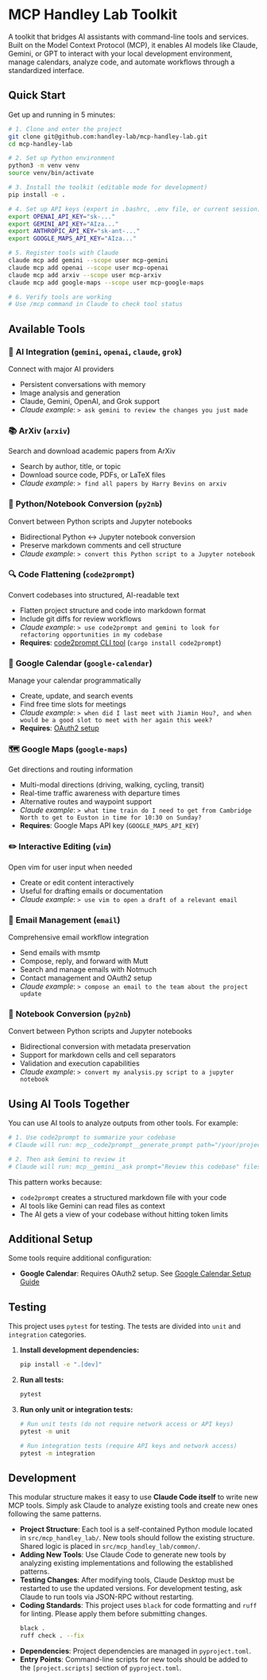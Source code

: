 # MCP Handley Lab Toolkit

A toolkit that bridges AI assistants with command-line tools and services. Built on the Model Context Protocol (MCP), it enables AI models like Claude, Gemini, or GPT to interact with your local development environment, manage calendars, analyze code, and automate workflows through a standardized interface.

## Quick Start

Get up and running in 5 minutes:

```bash
# 1. Clone and enter the project
git clone git@github.com:handley-lab/mcp-handley-lab.git
cd mcp-handley-lab

# 2. Set up Python environment
python3 -m venv venv
source venv/bin/activate

# 3. Install the toolkit (editable mode for development)
pip install -e .

# 4. Set up API keys (export in .bashrc, .env file, or current session)
export OPENAI_API_KEY="sk-..."
export GEMINI_API_KEY="AIza..."
export ANTHROPIC_API_KEY="sk-ant-..."
export GOOGLE_MAPS_API_KEY="AIza..."

# 5. Register tools with Claude
claude mcp add gemini --scope user mcp-gemini
claude mcp add openai --scope user mcp-openai
claude mcp add arxiv --scope user mcp-arxiv
claude mcp add google-maps --scope user mcp-google-maps

# 6. Verify tools are working
# Use /mcp command in Claude to check tool status
```

## Available Tools

### 🤖 **AI Integration** (`gemini`, `openai`, `claude`, `grok`)
Connect with major AI providers
  - Persistent conversations with memory
  - Image analysis and generation  
  - Claude, Gemini, OpenAI, and Grok support
  - _Claude example_: `> ask gemini to review the changes you just made`

### 📚 **ArXiv** (`arxiv`)
Search and download academic papers from ArXiv
  - Search by author, title, or topic
  - Download source code, PDFs, or LaTeX files
  - _Claude example_: `> find all papers by Harry Bevins on arxiv`

### 📓 **Python/Notebook Conversion** (`py2nb`)
Convert between Python scripts and Jupyter notebooks
  - Bidirectional Python ↔ Jupyter notebook conversion
  - Preserve markdown comments and cell structure
  - _Claude example_: `> convert this Python script to a Jupyter notebook`

### 🔍 **Code Flattening** (`code2prompt`)
Convert codebases into structured, AI-readable text
  - Flatten project structure and code into markdown format
  - Include git diffs for review workflows
  - _Claude example_: `> use code2prompt and gemini to look for refactoring opportunities in my codebase`
  - **Requires**: [code2prompt CLI tool](https://github.com/mufeedvh/code2prompt#installation) (`cargo install code2prompt`)

### 📅 **Google Calendar** (`google-calendar`)
Manage your calendar programmatically
  - Create, update, and search events
  - Find free time slots for meetings
  - _Claude example_: `> when did I last meet with Jiamin Hou?, and when would be a good slot to meet with her again this week?`
  - **Requires**: [OAuth2 setup](docs/google-calendar-setup.md)

### 🗺️ **Google Maps** (`google-maps`)
Get directions and routing information
  - Multi-modal directions (driving, walking, cycling, transit)
  - Real-time traffic awareness with departure times
  - Alternative routes and waypoint support
  - _Claude example_: `> what time train do I need to get from Cambridge North to get to Euston in time for 10:30 on Sunday?`
  - **Requires**: Google Maps API key (`GOOGLE_MAPS_API_KEY`)




### ✏️ **Interactive Editing** (`vim`)
Open vim for user input when needed
  - Create or edit content interactively
  - Useful for drafting emails or documentation
  - _Claude example_: `> use vim to open a draft of a relevant email`

### 📧 **Email Management** (`email`)
Comprehensive email workflow integration
  - Send emails with msmtp
  - Compose, reply, and forward with Mutt
  - Search and manage emails with Notmuch
  - Contact management and OAuth2 setup
  - _Claude example_: `> compose an email to the team about the project update`

### 📓 **Notebook Conversion** (`py2nb`)
Convert between Python scripts and Jupyter notebooks
  - Bidirectional conversion with metadata preservation
  - Support for markdown cells and cell separators
  - Validation and execution capabilities
  - _Claude example_: `> convert my analysis.py script to a jupyter notebook`



## Using AI Tools Together

You can use AI tools to analyze outputs from other tools. For example:

```bash
# 1. Use code2prompt to summarize your codebase
# Claude will run: mcp__code2prompt__generate_prompt path="/your/project" output_file="/tmp/summary.md"

# 2. Then ask Gemini to review it
# Claude will run: mcp__gemini__ask prompt="Review this codebase" files=[{"path": "/tmp/summary.md"}]
```

This pattern works because:
- `code2prompt` creates a structured markdown file with your code
- AI tools like Gemini can read files as context
- The AI gets a view of your codebase without hitting token limits

## Additional Setup

Some tools require additional configuration:

- **Google Calendar**: Requires OAuth2 setup. See [Google Calendar Setup Guide](docs/google-calendar-setup.md)

## Testing

This project uses `pytest` for testing. The tests are divided into `unit` and `integration` categories.

1.  **Install development dependencies:**
    ```bash
    pip install -e ".[dev]"
    ```

2.  **Run all tests:**
    ```bash
    pytest
    ```

3.  **Run only unit or integration tests:**
    ```bash
    # Run unit tests (do not require network access or API keys)
    pytest -m unit

    # Run integration tests (require API keys and network access)
    pytest -m integration
    ```

## Development

This modular structure makes it easy to use **Claude Code itself** to write new MCP tools. Simply ask Claude to analyze existing tools and create new ones following the same patterns.

*   **Project Structure**: Each tool is a self-contained Python module located in `src/mcp_handley_lab/`. New tools should follow the existing structure. Shared logic is placed in `src/mcp_handley_lab/common/`.
*   **Adding New Tools**: Use Claude Code to generate new tools by analyzing existing implementations and following the established patterns.
*   **Testing Changes**: After modifying tools, Claude Desktop must be restarted to use the updated versions. For development testing, ask Claude to run tools via JSON-RPC without restarting.
*   **Coding Standards**: This project uses `black` for code formatting and `ruff` for linting. Please apply them before submitting changes.
    ```bash
    black .
    ruff check . --fix
    ```
*   **Dependencies**: Project dependencies are managed in `pyproject.toml`.
*   **Entry Points**: Command-line scripts for new tools should be added to the `[project.scripts]` section of `pyproject.toml`.
